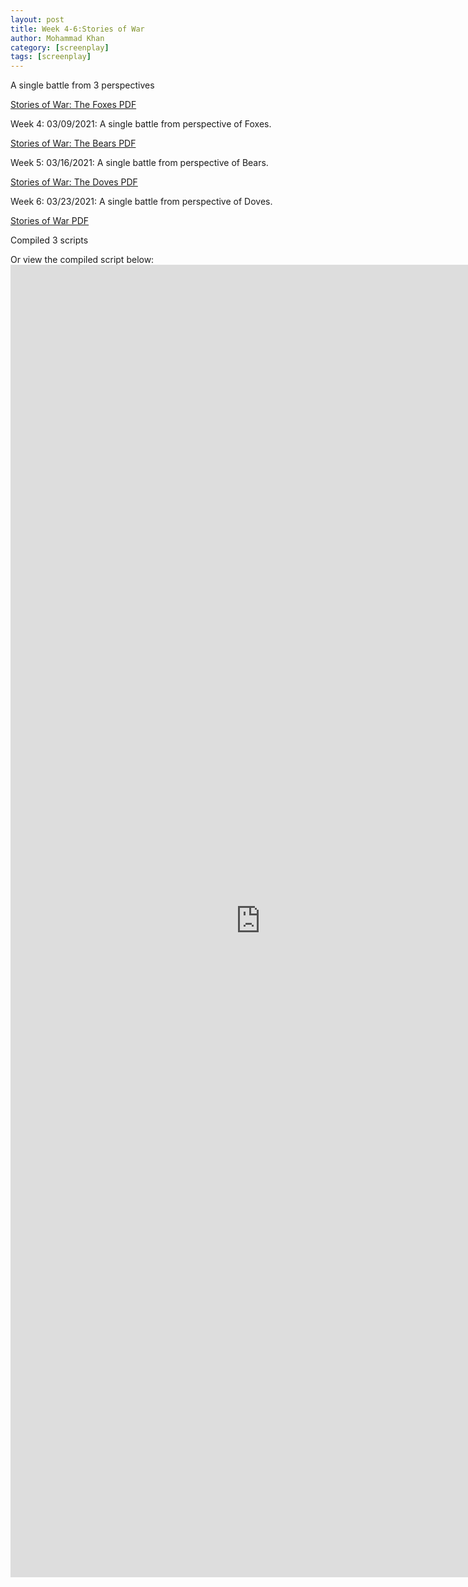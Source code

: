 ```yaml
---
layout: post
title: Week 4-6:Stories of War
author: Mohammad Khan
category: [screenplay]
tags: [screenplay]
---
```

A single battle from 3 perspectives 

<p><a href="https://drive.google.com/file/d/1CYb76cG2lODBVJaBhxwEP8Q5C2OWWuw4/view?usp=sharing#toolbar=0">Stories of War: The Foxes PDF</a></p>
<p>Week 4: 03/09/2021: A single battle from perspective of Foxes.</p>

<p><a href="https://drive.google.com/file/d/1f07Kl2cYwx8Ono2KrbGSr5DbkqbKr1QY/view?usp=sharing">Stories of War: The Bears PDF</a></p>
<p>Week 5: 03/16/2021: A single battle from perspective of Bears.</p>

<p><a href="https://drive.google.com/file/d/1QWrVrBollbR79s95djoS83ViYCQaOExl/view?usp=sharing">Stories of War: The Doves PDF</a></p>
<p>Week 6: 03/23/2021: A single battle from perspective of Doves.</p>

<p><a href="https://drive.google.com/file/d/1D6gAjqNogWqfy9LkVRxnLoPnwVSeo_na/view?usp=sharing">Stories of War PDF</a></p><p>Compiled 3 scripts</p>	

Or view the compiled script below: 
<embed src="https://drive.google.com/file/d/1D6gAjqNogWqfy9LkVRxnLoPnwVSeo_na/view?usp=sharing#toolbar=0" width="800px" height="2100px" />
